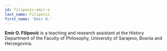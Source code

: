 ```yaml
---
id: filipovic-emir-o
last_name: Filipović
first_name: 'Emir O.'
---
```

**Emir O. Filipović** is a teaching and research assistant at the History Department of the Faculty of Philosophy, University of Sarajevo, Bosnia and Herzegovina.